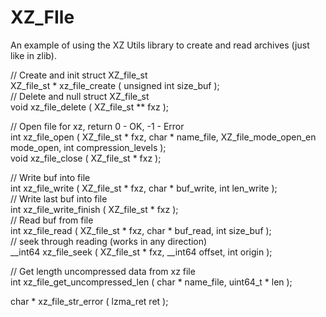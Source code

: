 # XZ_FIle
An example of using the XZ Utils library to create and read archives (just like in zlib).

// Create and init struct XZ_file_st  
XZ_file_st * xz_file_create ( unsigned int size_buf );  
// Delete and null struct XZ_file_st  
void xz_file_delete ( XZ_file_st ** fxz );  

// Open file for xz, return 0 - OK, -1 - Error  
int xz_file_open ( XZ_file_st * fxz, char * name_file, XZ_file_mode_open_en mode_open, int compression_levels );  
void xz_file_close ( XZ_file_st * fxz );  

// Write buf into file  
int xz_file_write ( XZ_file_st * fxz, char * buf_write, int len_write );  
// Write last buf into file  
int xz_file_write_finish ( XZ_file_st * fxz );  
// Read buf from file  
int xz_file_read ( XZ_file_st * fxz, char * buf_read, int size_buf );  
// seek through reading (works in any direction)  
__int64 xz_file_seek ( XZ_file_st * fxz, __int64 offset, int origin );  

// Get length uncompressed data from xz file  
int xz_file_get_uncompressed_len ( char * name_file, uint64_t * len );  

char * xz_file_str_error ( lzma_ret ret );  
